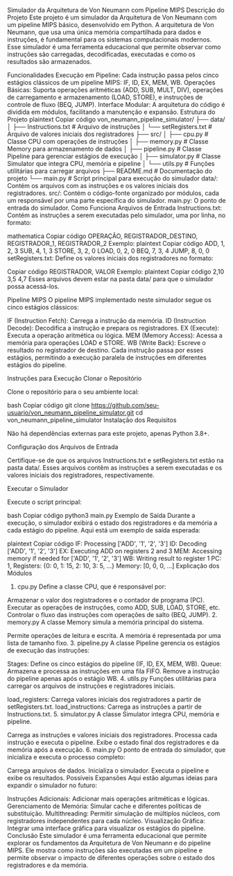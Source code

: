 Simulador da Arquitetura de Von Neumann com Pipeline MIPS
Descrição do Projeto
Este projeto é um simulador da Arquitetura de Von Neumann com um pipeline MIPS básico, desenvolvido em Python. A arquitetura de Von Neumann, que usa uma única memória compartilhada para dados e instruções, é fundamental para os sistemas computacionais modernos. Esse simulador é uma ferramenta educacional que permite observar como instruções são carregadas, decodificadas, executadas e como os resultados são armazenados.

Funcionalidades
Execução em Pipeline: Cada instrução passa pelos cinco estágios clássicos de um pipeline MIPS: IF, ID, EX, MEM, WB.
Operações Básicas: Suporta operações aritméticas (ADD, SUB, MULT, DIV), operações de carregamento e armazenamento (LOAD, STORE), e instruções de controle de fluxo (BEQ, JUMP).
Interface Modular: A arquitetura do código é dividida em módulos, facilitando a manutenção e expansão.
Estrutura do Projeto
plaintext
Copiar código
von_neumann_pipeline_simulator/
├── data/
│   ├── Instructions.txt      # Arquivo de instruções
│   └── setRegisters.txt      # Arquivo de valores iniciais dos registradores
├── src/
│   ├── cpu.py                # Classe CPU com operações de instruções
│   ├── memory.py             # Classe Memory para armazenamento de dados
│   ├── pipeline.py           # Classe Pipeline para gerenciar estágios de execução
│   ├── simulator.py          # Classe Simulator que integra CPU, memória e pipeline
│   └── utils.py              # Funções utilitárias para carregar arquivos
├── README.md                 # Documentação do projeto
└── main.py                   # Script principal para execução do simulador
data/: Contém os arquivos com as instruções e os valores iniciais dos registradores.
src/: Contém o código-fonte organizado por módulos, cada um responsável por uma parte específica do simulador.
main.py: O ponto de entrada do simulador.
Como Funciona
Arquivos de Entrada
Instructions.txt: Contém as instruções a serem executadas pelo simulador, uma por linha, no formato:

mathematica
Copiar código
OPERAÇÃO, REGISTRADOR_DESTINO, REGISTRADOR_1, REGISTRADOR_2
Exemplo:
plaintext
Copiar código
ADD, 1, 2, 3
SUB, 4, 1, 3
STORE, 3, 2, 0
LOAD, 0, 2, 0
BEQ, 7, 3, 4
JUMP, 8, 0, 0
setRegisters.txt: Define os valores iniciais dos registradores no formato:

Copiar código
REGISTRADOR, VALOR
Exemplo:
plaintext
Copiar código
2,10
3,5
4,7
Esses arquivos devem estar na pasta data/ para que o simulador possa acessá-los.

Pipeline MIPS
O pipeline MIPS implementado neste simulador segue os cinco estágios clássicos:

IF (Instruction Fetch): Carrega a instrução da memória.
ID (Instruction Decode): Decodifica a instrução e prepara os registradores.
EX (Execute): Executa a operação aritmética ou lógica.
MEM (Memory Access): Acessa a memória para operações LOAD e STORE.
WB (Write Back): Escreve o resultado no registrador de destino.
Cada instrução passa por esses estágios, permitindo a execução paralela de instruções em diferentes estágios do pipeline.

Instruções para Execução
Clonar o Repositório

Clone o repositório para o seu ambiente local:

bash
Copiar código
git clone https://github.com/seu-usuario/von_neumann_pipeline_simulator.git
cd von_neumann_pipeline_simulator
Instalação dos Requisitos

Não há dependências externas para este projeto, apenas Python 3.8+.

Configuração dos Arquivos de Entrada

Certifique-se de que os arquivos Instructions.txt e setRegisters.txt estão na pasta data/. Esses arquivos contêm as instruções a serem executadas e os valores iniciais dos registradores, respectivamente.

Executar o Simulador

Execute o script principal:

bash
Copiar código
python3 main.py
Exemplo de Saída
Durante a execução, o simulador exibirá o estado dos registradores e da memória a cada estágio do pipeline. Aqui está um exemplo de saída esperada:

plaintext
Copiar código
IF: Processing ['ADD', '1', '2', '3']
ID: Decoding ['ADD', '1', '2', '3']
EX: Executing ADD on registers 2 and 3
MEM: Accessing memory if needed for ['ADD', '1', '2', '3']
WB: Writing result to register 1
PC: 1, Registers: {0: 0, 1: 15, 2: 10, 3: 5, ...}
Memory: [0, 0, 0, ...]
Explicação dos Módulos
1. cpu.py
Define a classe CPU, que é responsável por:

Armazenar o valor dos registradores e o contador de programa (PC).
Executar as operações de instruções, como ADD, SUB, LOAD, STORE, etc.
Controlar o fluxo das instruções com operações de salto (BEQ, JUMP).
2. memory.py
A classe Memory simula a memória principal do sistema.

Permite operações de leitura e escrita.
A memória é representada por uma lista de tamanho fixo.
3. pipeline.py
A classe Pipeline gerencia os estágios de execução das instruções:

Stages: Define os cinco estágios do pipeline (IF, ID, EX, MEM, WB).
Queue: Armazena e processa as instruções em uma fila FIFO.
Remove a instrução do pipeline apenas após o estágio WB.
4. utils.py
Funções utilitárias para carregar os arquivos de instruções e registradores iniciais.

load_registers: Carrega valores iniciais dos registradores a partir de setRegisters.txt.
load_instructions: Carrega as instruções a partir de Instructions.txt.
5. simulator.py
A classe Simulator integra CPU, memória e pipeline.

Carrega as instruções e valores iniciais dos registradores.
Processa cada instrução e executa o pipeline.
Exibe o estado final dos registradores e da memória após a execução.
6. main.py
O ponto de entrada do simulador, que inicializa e executa o processo completo:

Carrega arquivos de dados.
Inicializa o simulador.
Executa o pipeline e exibe os resultados.
Possíveis Expansões
Aqui estão algumas ideias para expandir o simulador no futuro:

Instruções Adicionais: Adicionar mais operações aritméticas e lógicas.
Gerenciamento de Memória: Simular cache e diferentes políticas de substituição.
Multithreading: Permitir simulação de múltiplos núcleos, com registradores independentes para cada núcleo.
Visualização Gráfica: Integrar uma interface gráfica para visualizar os estágios do pipeline.
Conclusão
Este simulador é uma ferramenta educacional que permite explorar os fundamentos da Arquitetura de Von Neumann e do pipeline MIPS. Ele mostra como instruções são executadas em um pipeline e permite observar o impacto de diferentes operações sobre o estado dos registradores e da memória.



